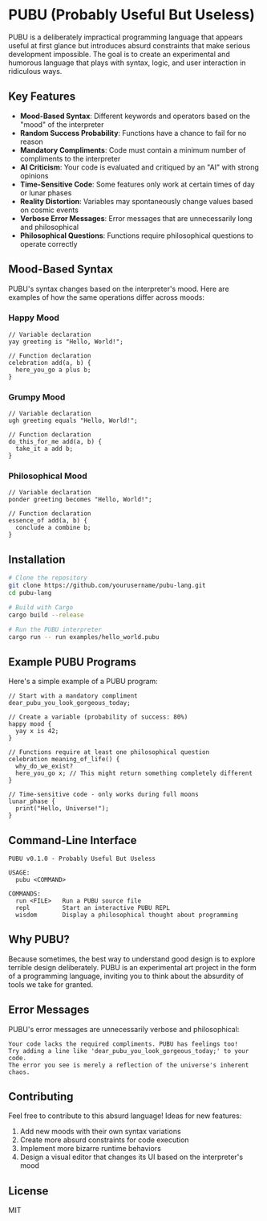 # PUBU (Probably Useful But Useless)

PUBU is a deliberately impractical programming language that appears useful at first glance but introduces absurd constraints that make serious development impossible. The goal is to create an experimental and humorous language that plays with syntax, logic, and user interaction in ridiculous ways.

## Key Features

- **Mood-Based Syntax**: Different keywords and operators based on the "mood" of the interpreter
- **Random Success Probability**: Functions have a chance to fail for no reason
- **Mandatory Compliments**: Code must contain a minimum number of compliments to the interpreter
- **AI Criticism**: Your code is evaluated and critiqued by an "AI" with strong opinions
- **Time-Sensitive Code**: Some features only work at certain times of day or lunar phases
- **Reality Distortion**: Variables may spontaneously change values based on cosmic events
- **Verbose Error Messages**: Error messages that are unnecessarily long and philosophical
- **Philosophical Questions**: Functions require philosophical questions to operate correctly

## Mood-Based Syntax

PUBU's syntax changes based on the interpreter's mood. Here are examples of how the same operations differ across moods:

### Happy Mood

```pubu
// Variable declaration
yay greeting is "Hello, World!";

// Function declaration
celebration add(a, b) {
  here_you_go a plus b;
}
```

### Grumpy Mood

```pubu
// Variable declaration
ugh greeting equals "Hello, World!";

// Function declaration
do_this_for_me add(a, b) {
  take_it a add b;
}
```

### Philosophical Mood

```pubu
// Variable declaration
ponder greeting becomes "Hello, World!";

// Function declaration
essence_of add(a, b) {
  conclude a combine b;
}
```

## Installation

```bash
# Clone the repository
git clone https://github.com/yourusername/pubu-lang.git
cd pubu-lang

# Build with Cargo
cargo build --release

# Run the PUBU interpreter
cargo run -- run examples/hello_world.pubu
```

## Example PUBU Programs

Here's a simple example of a PUBU program:

```pubu
// Start with a mandatory compliment
dear_pubu_you_look_gorgeous_today;

// Create a variable (probability of success: 80%)
happy mood {
  yay x is 42; 
}

// Functions require at least one philosophical question
celebration meaning_of_life() {
  why_do_we_exist?
  here_you_go x; // This might return something completely different
}

// Time-sensitive code - only works during full moons
lunar_phase {
  print("Hello, Universe!");
}
```

## Command-Line Interface

```
PUBU v0.1.0 - Probably Useful But Useless

USAGE:
  pubu <COMMAND>

COMMANDS:
  run <FILE>   Run a PUBU source file
  repl         Start an interactive PUBU REPL
  wisdom       Display a philosophical thought about programming
```

## Why PUBU?

Because sometimes, the best way to understand good design is to explore terrible design deliberately. PUBU is an experimental art project in the form of a programming language, inviting you to think about the absurdity of tools we take for granted.

## Error Messages

PUBU's error messages are unnecessarily verbose and philosophical:

```
Your code lacks the required compliments. PUBU has feelings too!
Try adding a line like 'dear_pubu_you_look_gorgeous_today;' to your code.
The error you see is merely a reflection of the universe's inherent chaos.
```

## Contributing

Feel free to contribute to this absurd language! Ideas for new features:

1. Add new moods with their own syntax variations
2. Create more absurd constraints for code execution
3. Implement more bizarre runtime behaviors
4. Design a visual editor that changes its UI based on the interpreter's mood

## License

MIT
 
